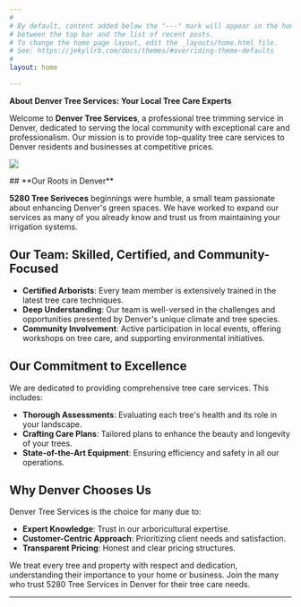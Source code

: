 ```yaml
---
#
# By default, content added below the "---" mark will appear in the home page
# between the top bar and the list of recent posts.
# To change the home page layout, edit the _layouts/home.html file.
# See: https://jekyllrb.com/docs/themes/#overriding-theme-defaults
#
layout: home

---
```


**About Denver Tree Services: Your Local Tree Care Experts**

Welcome to **Denver Tree Services**, a professional tree trimming service in Denver, dedicated to serving the local community with exceptional care and professionalism. Our mission is to provide top-quality tree care services to Denver residents and businesses at competitive prices.
<p>
<img src="../assets/images/treetrimming_header.png">
</p>
## **Our Roots in Denver**

**5280 Tree Seriveces** beginnings were humble, a small team passionate about enhancing Denver's green spaces. We have worked to expand our services as many of you already know and trust us from maintaining your irrigation systems.

## **Our Team: Skilled, Certified, and Community-Focused**

- **Certified Arborists**: Every team member is extensively trained in the latest tree care techniques.
- **Deep Understanding**: Our team is well-versed in the challenges and opportunities presented by Denver's unique climate and tree species.
- **Community Involvement**: Active participation in local events, offering workshops on tree care, and supporting environmental initiatives.

## **Our Commitment to Excellence**

We are dedicated to providing comprehensive tree care services. This includes:

- **Thorough Assessments**: Evaluating each tree's health and its role in your landscape.
- **Crafting Care Plans**: Tailored plans to enhance the beauty and longevity of your trees.
- **State-of-the-Art Equipment**: Ensuring efficiency and safety in all our operations.

## **Why Denver Chooses Us**

Denver Tree Services is the choice for many due to:

- **Expert Knowledge**: Trust in our arboricultural expertise.
- **Customer-Centric Approach**: Prioritizing client needs and satisfaction.
- **Transparent Pricing**: Honest and clear pricing structures.

We treat every tree and property with respect and dedication, understanding their importance to your home or business. Join the many who trust 5280 Tree Services in Denver for their tree care needs.

---

